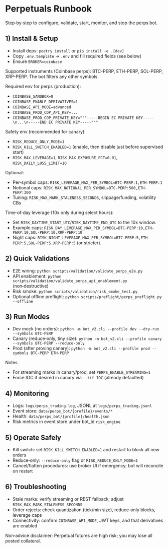 # Perpetuals Runbook

Step‑by‑step to configure, validate, start, monitor, and stop the perps bot.

## 1) Install & Setup
- Install deps: `poetry install` or `pip install -e .[dev]`
- Copy `.env.template` → `.env` and fill required fields (see below)
- Ensure `BROKER=coinbase`

Supported instruments (Coinbase perps): BTC-PERP, ETH-PERP, SOL-PERP, XRP-PERP.
The bot filters any other symbols.

Required env for perps (production):
- `COINBASE_SANDBOX=0`
- `COINBASE_ENABLE_DERIVATIVES=1`
- `COINBASE_API_MODE=advanced`
- `COINBASE_PROD_CDP_API_KEY=...`
- `COINBASE_PROD_CDP_PRIVATE_KEY="""-----BEGIN EC PRIVATE KEY-----\n...\n-----END EC PRIVATE KEY-----"""`

Safety env (recommended for canary):
- `RISK_REDUCE_ONLY_MODE=1`
- `RISK_KILL_SWITCH_ENABLED=1` (enable, then disable just before supervised start)
- `RISK_MAX_LEVERAGE=1`, `RISK_MAX_EXPOSURE_PCT=0.01`, `RISK_DAILY_LOSS_LIMIT=10`

Optional:
- Per‑symbol caps: `RISK_LEVERAGE_MAX_PER_SYMBOL=BTC-PERP:1,ETH-PERP:1`
- Notional caps: `RISK_MAX_NOTIONAL_PER_SYMBOL=BTC-PERP:500,ETH-PERP:300`
- Tuning: `RISK_MAX_MARK_STALENESS_SECONDS`, slippage/funding, volatility CBs

Time‑of‑day leverage (10x only during select hours):
- Set `RISK_DAYTIME_START_UTC`/`RISK_DAYTIME_END_UTC` to the 10x window.
- Example caps: `RISK_DAY_LEVERAGE_MAX_PER_SYMBOL=BTC-PERP:10,ETH-PERP:10,SOL-PERP:10,XRP-PERP:10`
- Night caps: `RISK_NIGHT_LEVERAGE_MAX_PER_SYMBOL=BTC-PERP:5,ETH-PERP:5,SOL-PERP:5,XRP-PERP:5` (or stricter).

## 2) Quick Validations
- E2E wiring: `python scripts/validation/validate_perps_e2e.py`
- API enablement: `python scripts/validation/validate_perps_api_enablement.py` (non‑destructive)
- Risk smoke: `python scripts/validation/risk_smoke_test.py`
- Optional offline preflight: `python scripts/preflight/perps_preflight.py --offline`

## 3) Run Modes
- Dev mock (no orders):
  `python -m bot_v2.cli --profile dev --dry-run --symbols BTC-PERP`
- Canary (reduce‑only, tiny size):
  `python -m bot_v2.cli --profile canary --symbols BTC-PERP --reduce-only`
- Prod (after proving canary):
  `python -m bot_v2.cli --profile prod --symbols BTC-PERP ETH-PERP`

Notes
- For streaming marks in canary/prod, set `PERPS_ENABLE_STREAMING=1`
- Force IOC if desired in canary via `--tif IOC` (already defaulted)

## 4) Monitoring
- Logs: `logs/perps_trading.log`, JSONL at `logs/perps_trading.jsonl`
- Event store: `data/perps_bot/{profile}/events/*`
- Health: `data/perps_bot/{profile}/health.json`
- Risk metrics in event store under bot_id `risk_engine`

## 5) Operate Safely
- Kill switch: set `RISK_KILL_SWITCH_ENABLED=1` and restart to block all new orders
- Reduce‑only: `--reduce-only` flag or `RISK_REDUCE_ONLY_MODE=1`
- Cancel/flatten procedures: use broker UI if emergency; bot will reconcile on restart

## 6) Troubleshooting
- Stale marks: verify streaming or REST fallback; adjust `RISK_MAX_MARK_STALENESS_SECONDS`
- Order rejects: check quantization (tick/min size), reduce‑only blocks, leverage caps
- Connectivity: confirm `COINBASE_API_MODE`, JWT keys, and that derivatives are enabled

Non‑advice disclaimer: Perpetual futures are high risk; you may lose all posted collateral.
